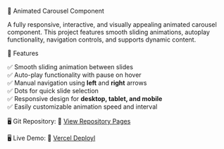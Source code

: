  🎠 Animated Carousel Component

A fully responsive, interactive, and visually appealing animated carousel component. This project features smooth sliding animations, autoplay functionality, navigation controls, and supports dynamic content.


 🚀 Features

✅ Smooth sliding animation between slides  
✅ Auto-play functionality with pause on hover  
✅ Manual navigation using **left** and **right** arrows  
✅ Dots for quick slide selection  
✅ Responsive design for **desktop, tablet, and mobile**  
✅ Easily customizable animation speed and interval  



 🖥️ Git Repository:
🔗 [View Repository Pages](https://github.com/UmarKhan-codeer/Animated-Carousel-Component-.git)

🖥️ Live Demo:
🔗 [Vercel Deployl](https://animated-carousel-component.vercel.app/) 

